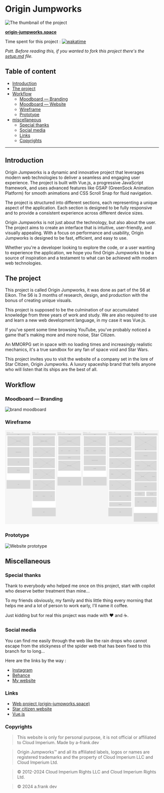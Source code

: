 # Origin Jumpworks

![The thumbnail of the project](public/thumbnail-web.png)

**[origin-jumpworks.space](https://www.origin-jumpworks.space)**

Time spent for this project : [![wakatime](https://wakatime.com/badge/user/ea8c41ab-c469-436f-8821-bf847d37bfd0/project/018e1921-d7e0-4c2d-abf0-fa679d360153.svg)](https://wakatime.com/badge/user/ea8c41ab-c469-436f-8821-bf847d37bfd0/project/018e1921-d7e0-4c2d-abf0-fa679d360153)

_Pstt. Before reading this, if you wanted to fork this project there's the [setup.md](https://github.com/deavetheferret/origin-jumpworks/blob/main/setup.md) file._

## Table of content

- [Introduction](#introduction)
- [The project](#the-project)
- [Workflow](#workflow)
  - [Moodboard — Branding](#moodboard--branding)
  - [Moodboard — Website](#moodboard--website)
  - [Wireframe](#wireframe)
  - [Prototype](#prototype)
- [miscellaneous](#miscellaneous)
  - [Special thanks](#special-thanks)
  - [Social media](#social-media)
  - [Links](#links)
  - [Copyrights](#copyrights)

---

## Introduction

Origin Jumpworks is a dynamic and innovative project that leverages modern web technologies to deliver a seamless and engaging user experience. The project is built with Vue.js, a progressive JavaScript framework, and uses advanced features like GSAP (GreenSock Animation Platform) for smooth animations and CSS Scroll Snap for fluid navigation.

The project is structured into different sections, each representing a unique aspect of the application. Each section is designed to be fully responsive and to provide a consistent experience across different device sizes.

Origin Jumpworks is not just about the technology, but also about the user. The project aims to create an interface that is intuitive, user-friendly, and visually appealing. With a focus on performance and usability, Origin Jumpworks is designed to be fast, efficient, and easy to use.

Whether you're a developer looking to explore the code, or a user wanting to experience the application, we hope you find Origin Jumpworks to be a source of inspiration and a testament to what can be achieved with modern web technologies.

## The project

This project is called Origin Jumpworks, it was done as part of the S6 at Eikon. The S6 is 3 months of research, design, and production with the bonus of creating unique visuals.

This project is supposed to be the culmination of our accumulated knowledge from three years of work and study. We are also required to use and learn a new web development language, in my case it was Vue.js.

If you've spent some time browsing YouTube, you've probably noticed a game that's making more and more noise, Star Citizen.

An MMORPG set in space with no loading times and increasingly realistic mechanics, it's a true sandbox for any fan of space void and Star Wars.

This project invites you to visit the website of a company set in the lore of Star Citizen, Origin Jumpworks. A luxury spaceship brand that tells anyone who will listen that its ships are the best of all.

## Workflow

### Moodboard — Branding

![brand moodboard](public/mood-brand.png)

### Wireframe

![Website wireframe](public/wireframe.png)

### Prototype

![Website prototype](public/prototype.png)

## Miscellaneous

### Special thanks

Thank to everybody who helped me once on this project, start with copilot who deserve better treatment than mine...

To my friends obviously, my family and this little thing every morning that helps me and a lot of person to work early, I'll name it coffee.

Just kidding but for real this project was made with ❤️ and ☕️.

### Social media

You can find me easily through the web like the rain drops who cannot escape from the stickyness of the spider web that has been fixed to this branch for to long...

Here are the links by the way :

- [Instagram](https://www.instagram.com/a.frankonmeta/)
- [Behance](https://www.behance.net/franksdev)
- [My website](https://www.a-frank.dev/)

### Links

- [Web project (origin-jumpworks.space)](https://www.origin-jumpworks.space)
- [Star citizen website](https://robertsspaceindustries.com/)
- [Vue.js](https://www.vuejs.org)

### Copyrights

> This website is only for personal purpose, it is not official or affiliated to Cloud Imperium. Made by a-frank.dev

> Origin Jumpworks™ and all its affiliated labels, logos or names are registered trademarks and the property of Cloud Imperium LLC and Cloud Imperium Ltd.

> © 2012-2024 Cloud Imperium Rights LLC and Cloud Imperium Rights Ltd.

> © 2024 a.frank dev
